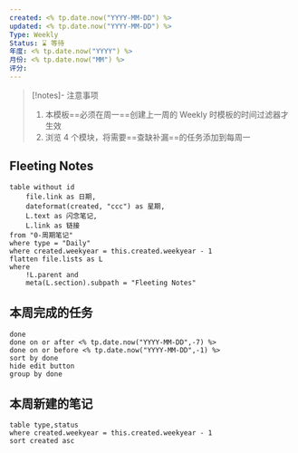 ```yaml
---
created: <% tp.date.now("YYYY-MM-DD") %>
updated: <% tp.date.now("YYYY-MM-DD") %>
Type: Weekly
Status: ⌛️ 等待
年度: <% tp.date.now("YYYY") %>
月份: <% tp.date.now("MM") %>
评分:
---
```

> [!notes]- 注意事项
> 1. 本模板==必须在周一==创建上一周的 Weekly 时模板的时间过滤器才生效
> 2. 浏览 4 个模块，将需要==查缺补漏==的任务添加到每周一

## Fleeting Notes
```dataview
table without id 
	file.link as 日期,
	dateformat(created, "ccc") as 星期, 
	L.text as 闪念笔记, 
	L.link as 链接
from "0-周期笔记"
where type = "Daily"
where created.weekyear = this.created.weekyear - 1
flatten file.lists as L
where
	!L.parent and
	meta(L.section).subpath = "Fleeting Notes"
```
## 本周完成的任务
```tasks
done
done on or after <% tp.date.now("YYYY-MM-DD",-7) %>
done on or before <% tp.date.now("YYYY-MM-DD",-1) %>
sort by done
hide edit button
group by done
```
## 本周新建的笔记
```dataview
table type,status
where created.weekyear = this.created.weekyear - 1
sort created asc
```